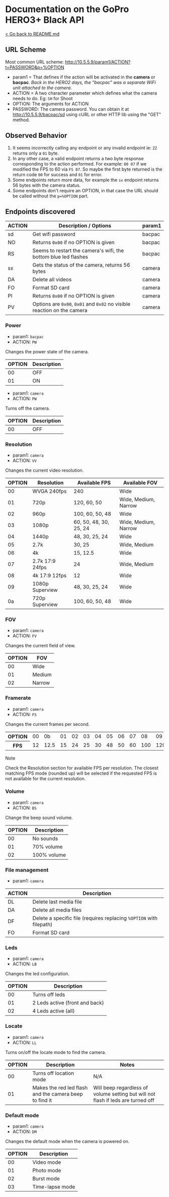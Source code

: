 # Documentation on the GoPro HERO3+ Black API

[< Go back to README.md](/README.md)

## URL Scheme

Most common URL scheme:  <http://10.5.5.9/param1/ACTION?t=PASSWORD&p=%OPTION>

* param1 = That defines if the action will be activated in the **camera** or **bacpac**.
*Back in the HERO2 days, the "bacpac" was a separate WiFi unit attached to the camera*.
* ACTION = A two character parameter which defines what the camera needs to do. Eg: `SH` for Shoot
* OPTION: The arguments for ACTION
* PASSWORD: The camera password. You can obtain it at <http://10.5.5.9/bacpac/sd> using cURL or other HTTP lib using the "GET" method.

## Observed Behavior

1. It seems incorrectly calling any endpoint or any invalid endpoint ie: `ZZ` returns only a `01` byte.
2. In any other case, a valid endpoint returns a two byte response corresponding to the action performed. For example: `00 07` if we modified the FPS to 60 via `FS 07`. So maybe the first byte returned is the return code `00` for success and `01` for error.
3. Some endpoints return more data, for example the `sx` endpoint returns 56 bytes with the camera status.
4. Some endpoints don't require an OPTION, in that case the URL should be called without the `p=%OPTION` part.

## Endpoints discovered

| ACTION | Description / Options                                     | param1 |
|--------|-----------------------------------------------------------|--------|
| sd     | Get wifi password                                         | bacpac |
| NO     | Returns `0x00` if no OPTION is given                      | bacpac |
| RS     | Seems to restart the camera's wifi, the bottom blue led flashes | bacpac |
| sx     | Gets the status of the camera, returns 56 bytes           | camera |
| DA     | Delete all videos                                         | camera |
| FO     | Format SD card                                            | camera |
| PI     | Returns `0x00` if no OPTION is given                      | camera |
| PV     | Options are `0x00`, `0x01` and `0x02` no visible reaction on the camera | camera |

### Power

* param1: `bacpac`
* ACTION: `PW`

Changes the power state of the camera.

| OPTION | Description |
|--------|-------------|
| 00     | OFF         |
| 01     | ON          |

* param1: `camera`
* ACTION: `PW`

Turns off the camera.

| OPTION | Description |
|--------|-------------|
| 00     | OFF         |

### Resolution

* param1: `camera`
* ACTION: `VV`

Changes the current video resolution.

| OPTION | Resolution      | Available FPS          | Available FOV          |
|--------|-----------------|------------------------|------------------------|
| 00     | WVGA 240fps     | 240                    | Wide                   |
| 01     | 720p            | 120, 60, 50            | Wide, Medium, Narrow   |
| 02     | 960p            | 100, 60, 50, 48        | Wide                   |
| 03     | 1080p           | 60, 50, 48, 30, 25, 24 | Wide, Medium, Narrow   |
| 04     | 1440p           | 48, 30, 25, 24         | Wide                   |
| 05     | 2.7k            | 30, 25                 | Wide, Medium           |
| 06     | 4k              | 15, 12.5               | Wide                   |
| 07     | 2.7k 17:9 24fps | 24                     | Wide, Medium           |
| 08     | 4k 17:9 12fps   | 12                     | Wide                   |
| 09     | 1080p Superview | 48, 30, 25, 24         | Wide                   |
| 0a     | 720p Superview  | 100, 60, 50, 48        | Wide                   |

### FOV

* param1: `camera`
* ACTION: `FV`

Changes the current field of view.

| OPTION | FOV         |
|--------|-------------|
| 00     | Wide        |
| 01     | Medium      |
| 02     | Narrow      |

### Framerate

* param1: `camera`
* ACTION: `FS`

Changes the current frames per second.

<!-- markdownlint-disable MD033 -->
<table>
  <tr>
    <th>OPTION</th>
    <td>00</td>
    <td>0b</td>
    <td>01</td>
    <td>02</td>
    <td>03</td>
    <td>04</td>
    <td>05</td>
    <td>06</td>
    <td>07</td>
    <td>08</td>
    <td>09</td>
    <td>0a</td>
  </tr>
  <tr>
    <th>FPS</th>
    <td>12</td>
    <td>12.5</td>
    <td>15</td>
    <td>24</td>
    <td>25</td>
    <td>30</td>
    <td>48</td>
    <td>50</td>
    <td>60</td>
    <td>100</td>
    <td>120</td>
    <td>240</td>
  </tr>
</table>
<!-- markdownlint-enable MD033 -->

> [!NOTE]
> Check the Resolution section for available FPS per resolution.
> The closest matching FPS mode (rounded up) will be selected if the requested FPS is not available for the current resolution.

### Volume

* param1: `camera`
* ACTION: `BS`

Change the beep sound volume.

| OPTION | Description |
|--------|-------------|
| 00     | No sounds   |
| 01     | 70% volume  |
| 02     | 100% volume |

### File management

* param1: `camera`

| ACTION | Description                     |
|--------|---------------------------------|
| DL     | Delete last media file          |
| DA     | Delete all media files          |
| DF     | Delete a specific file (requires replacing `%OPTION` with filepath) |
| FO     | Format SD card                  |

### Leds

* param1: `camera`
* ACTION: `LB`

Changes the led configuration.

| OPTION | Description                    |
|--------|--------------------------------|
| 00     | Turns off leds                 |
| 01     | 2 Leds active (front and back) |
| 02     | 4 Leds active (all)            |

### Locate

* param1: `camera`
* ACTION: `LL`

Turns on/off the locate mode to find the camera.

| OPTION | Description                                            | Notes |
|--------|--------------------------------------------------------|-------|
| 00     | Turns off location mode                                | N/A   |
| 01     | Makes the red led flash and the camera beep to find it | Will beep regardless of volume setting but will not flash if leds are turned off |

### Default mode

* param1: `camera`
* ACTION: `DM`

Changes the default mode when the camera is powered on.

| OPTION | Description                     |
|--------|---------------------------------|
| 00     | Video mode                      |
| 01     | Photo mode                      |
| 02     | Burst mode                      |
| 03     | Time-lapse mode                 |
